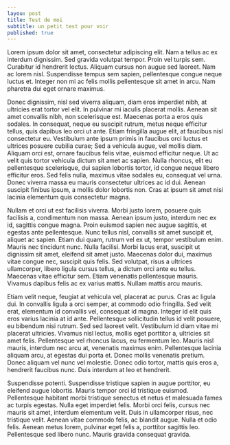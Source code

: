 ```yaml
---
layou: post
title: Test de moi
subtitle: un petit test pour voir
published: true
---
```

Lorem ipsum dolor sit amet, consectetur adipiscing elit. Nam a tellus ac ex interdum dignissim. Sed gravida volutpat tempor. Proin vel turpis sem. Curabitur id hendrerit lectus. Aliquam cursus non augue sed laoreet. Nam ac lorem nisl. Suspendisse tempus sem sapien, pellentesque congue neque luctus et. Integer non mi ac felis mollis pellentesque sit amet in arcu. Nam pharetra dui eget ornare maximus.

Donec dignissim, nisl sed viverra aliquam, diam eros imperdiet nibh, at ultricies erat tortor vel elit. In pulvinar mi iaculis placerat mollis. Aenean sit amet convallis nibh, non scelerisque est. Maecenas porta a eros quis sodales. In consequat, neque eu suscipit rutrum, metus neque efficitur tellus, quis dapibus leo orci ut ante. Etiam fringilla augue elit, at faucibus nisl consectetur eu. Vestibulum ante ipsum primis in faucibus orci luctus et ultrices posuere cubilia curae; Sed a vehicula augue, vel mollis diam. Aliquam orci est, ornare faucibus felis vitae, euismod efficitur neque. Ut ac velit quis tortor vehicula dictum sit amet ac sapien. Nulla rhoncus, elit eu pellentesque scelerisque, dui sapien lobortis tortor, id congue neque libero efficitur eros. Sed felis nulla, maximus vitae sodales eu, consequat vel urna. Donec viverra massa eu mauris consectetur ultrices ac id dui. Aenean suscipit finibus ipsum, a mollis dolor lobortis non. Cras at ipsum sit amet nisi lacinia elementum quis consectetur magna.

Nullam et orci ut est facilisis viverra. Morbi justo lorem, posuere quis facilisis a, condimentum non massa. Aenean ipsum justo, interdum nec ex id, sagittis congue magna. Proin euismod sapien nec augue sagittis, et egestas ante pellentesque. Nunc tellus nisl, convallis sit amet suscipit et, aliquet ac sapien. Etiam dui quam, rutrum vel ex ut, tempor vestibulum enim. Mauris nec tincidunt nunc. Nulla facilisi. Morbi lacus erat, suscipit ut dignissim sit amet, eleifend sit amet justo. Maecenas dolor dui, maximus vitae congue nec, suscipit quis felis. Sed volutpat, risus a ultrices ullamcorper, libero ligula cursus tellus, a dictum orci ante eu tellus. Maecenas vitae efficitur sem. Etiam venenatis pellentesque mauris. Vivamus dapibus felis ac ex varius mattis. Nullam mattis arcu mauris.

Etiam velit neque, feugiat at vehicula vel, placerat ac purus. Cras ac ligula dui. In convallis ligula a orci semper, at commodo odio fringilla. Sed velit erat, elementum id convallis vel, consequat id magna. Integer id elit quis eros varius lacinia at id ante. Pellentesque sollicitudin tellus id velit posuere, eu bibendum nisi rutrum. Sed sed laoreet velit. Vestibulum id diam vitae mi placerat ultricies. Vivamus nisl lectus, mollis eget porttitor a, ultricies sit amet felis. Pellentesque vel rhoncus lacus, eu fermentum leo. Mauris nisl mauris, interdum nec arcu at, venenatis maximus enim. Pellentesque lacinia aliquam arcu, at egestas dui porta et. Donec mollis venenatis pretium. Donec aliquam vel nunc vel molestie. Donec odio tortor, mattis quis eros a, hendrerit faucibus nunc. Duis interdum at leo et hendrerit.

Suspendisse potenti. Suspendisse tristique sapien in augue porttitor, eu eleifend augue lobortis. Mauris tempor orci id tristique euismod. Pellentesque habitant morbi tristique senectus et netus et malesuada fames ac turpis egestas. Nulla eget imperdiet felis. Morbi orci felis, cursus nec mauris sit amet, interdum elementum velit. Duis in ullamcorper risus, nec tristique velit. Aenean vitae commodo felis, ac blandit augue. Nulla et odio felis. Aenean metus lorem, pulvinar eget felis a, porttitor sagittis leo. Pellentesque sed libero nunc. Mauris gravida consequat gravida. 
